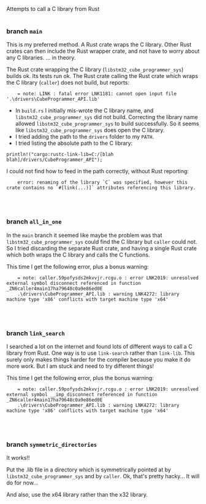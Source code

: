 Attempts to call a C library from Rust
<br><br>

### branch `main`
This is my preferred method. A Rust crate wraps the C library.  Other Rust crates can then include the Rust wrapper crate, and not have to worry about any C libraries.
... in theory.

The Rust crate wrapping the C library (`libstm32_cube_programmer_sys`) builds ok. Its tests run ok.
The Rust crate calling the Rust crate which wraps the C library (`caller`) does not build, but reports:
```
    = note: LINK : fatal error LNK1181: cannot open input file '.\drivers\CubeProgrammer_API.lib'
```

- In `build.rs` I initially mis-wrote the C library name, and `libstm32_cube_programmer_sys` did not build. Correcting the library name allowed `libstm32_cube_programmer_sys` to build successfully. So it seems like `libstm32_cube_programmer_sys` does open the C library.
- I tried adding the path to the `drivers` folder to my `PATH`.
- I tried listing the absolute path to the C library:
```
println!("cargo:rustc-link-lib=C:/[blah blah]/drivers/CubeProgrammer_API");
```
I could not find how to feed in the path correctly, without Rust reporting:
```
    error: renaming of the library `C` was specified, however this crate contains no `#[link(...)]` attributes referencing this library.
```
<br><br>

### branch `all_in_one`
In the `main` branch it seemed like maybe the problem was that `libstm32_cube_programmer_sys` could find the C library but `caller` could not. So I tried discarding the separate Rust crate, and having a single Rust crate which both wraps the C library and calls the C functions.

This time I get the following error, plus a bonus warning:
```
    = note: caller.59pofysds2mkvvjr.rcgu.o : error LNK2019: unresolved external symbol disconnect referenced in function _ZN6caller4main17ha79648c0a9e86ed0E
    .\drivers\CubeProgrammer_API.lib : warning LNK4272: library machine type 'x86' conflicts with target machine type 'x64'
```
<br><br>

### branch `link_search`
I searched a lot on the internet and found lots of different ways to call a C library from Rust. One way is to use `link-search` rather than `link-lib`. This surely only makes things harder for the compiler because you make it do more work. But I am stuck and need to try different things!

This time I get the following error, plus the bonus warning:
```
    = note: caller.59pofysds2mkvvjr.rcgu.o : error LNK2019: unresolved external symbol __imp_disconnect referenced in function _ZN6caller4main17ha79648c0a9e86ed0E
    .\drivers\CubeProgrammer_API.lib : warning LNK4272: library machine type 'x86' conflicts with target machine type 'x64'
```
<br><br>

### branch `symmetric_directories`
It works!!

Put the .lib file in a directory which is symmetrically pointed at by `libstm32_cube_programmer_sys` and by `caller`. Ok, that's pretty hacky... It will do for now...

And also, use the x64 library rather than the x32 library.
